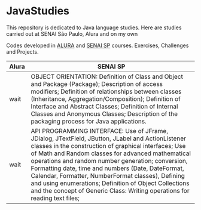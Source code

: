 # JavaStudies
This repository is dedicated to Java language studies. Here are studies carried out at SENAI São Paulo, Alura and on my own

Codes developed in [ALURA](https://www.alura.com.br/) and [SENAI SP](https://www.sp.senai.br/cursos/cursos-livres/tecnologia-da-informacao-e-informatica) courses. Exercises, Challenges and Projects.

|Alura|SENAI SP|
|-----|--------|
| wait | OBJECT ORIENTATION: Definition of Class and Object and Package (Package); Description of access modifiers; Definition of relationships between classes (Inheritance, Aggregation/Composition); Definition of Interface and Abstract Classes; Definition of Internal Classes and Anonymous Classes; Description of the packaging process for Java applications.|
| wait|API PROGRAMMING INTERFACE: Use of JFrame, JDialog, JTextField, JButton, JLabel and ActionListener classes in the construction of graphical interfaces; Use of Math and Random classes for advanced mathematical operations and random number generation; conversion, Formatting date, time and numbers (Date, DateFormat, Calendar, Formatter, NumberFormat classes), Defining and using enumerations; Definition of Object Collections and the concept of Generic Class: Writing operations for reading text files;|

